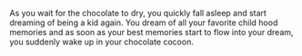 As you wait for the chocolate to dry, you quickly fall asleep and start dreaming of being a kid again. You dream
of all your favorite child hood memories and as soon as your best memories start to flow into your dream, you suddenly 
wake up in your chocolate cocoon.